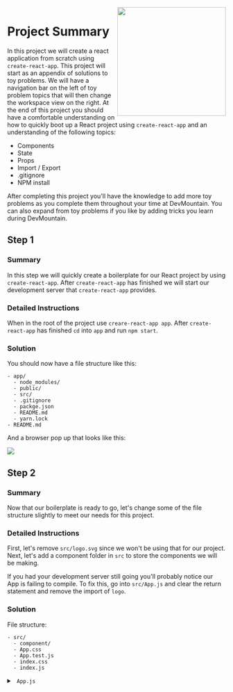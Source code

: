 <img src="https://devmounta.in/img/logowhiteblue.png" width="250" align="right">

# Project Summary

In this project we will create a react application from scratch using `create-react-app`. This project will start as an appendix of solutions to toy problems. We will have a navigation bar on the left of toy problem topics that will then change the workspace view on the right. At the end of this project you should have a comfortable understanding on how to quickly boot up a React project using `create-react-app` and an understanding of the following topics:

* Components
* State
* Props
* Import / Export
* .gitignore
* NPM install

After completing this project you'll have the knowledge to add more toy problems as you complete them throughout your time at DevMountain. You can also expand from toy problems if you like by adding tricks you learn during DevMountain.

## Step 1

### Summary

In this step we will quickly create a boilerplate for our React project by using `create-react-app`. After `create-react-app` has finished we will start our development server that `create-react-app` provides.

### Detailed Instructions

When in the root of the project use `creare-react-app app`. After `create-react-app` has finished `cd` into `app` and run `npm start`.

### Solution

You should now have a file structure like this:

```
- app/
  - node_modules/
  - public/
  - src/
  - .gitignore
  - packge.json
  - README.md
  - yarn.lock
- README.md 
```

And a browser pop up that looks like this:

<img src="https://github.com/devlemire/toy-problem-appendix/blob/solution/readme/1.png" />

## Step 2

### Summary 

Now that our boilerplate is ready to go, let's change some of the file structure slightly to meet our needs for this project.

### Detailed Instructions

First, let's remove `src/logo.svg` since we won't be using that for our project. Next, let's add a component folder in `src` to store the components we will be making.

If you had your development server still going you'll probably notice our App is failing to compile. To fix this, go into `src/App.js` and clear the return statement and remove the import of `logo`.

### Solution

File structure:

```
- src/
  - component/
  - App.css
  - App.test.js
  - index.css
  - index.js
```

<details>

<summary> <code> App.js </code> </summary>

```jsx
import React, { Component } from 'react';
import './App.css';

class App extends Component {
  render() {

  }
}

export default App;
```

</details>